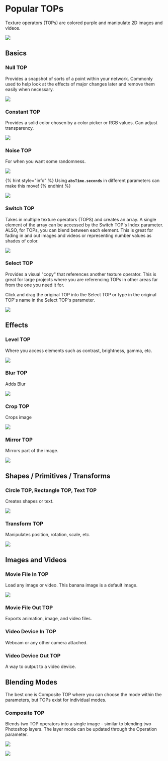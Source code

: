 # Popular TOPs

Texture operators (TOPs) are colored purple and manipulate 2D images and videos.

![](../.gitbook/assets/td-op-create-dialog-full.png)

## Basics

### Null TOP

Provides a snapshot of sorts of a point within your network. Commonly used to help look at the effects of major changes later and remove them easily when necessary.

![](../.gitbook/assets/null-top.png)

### Constant TOP

Provides a solid color chosen by a color picker or RGB values. Can adjust transparency.

![](../.gitbook/assets/constant-top.png)

### Noise TOP

For when you want some randomness.

![](../.gitbook/assets/noise-top.png)

{% hint style="info" %}
Using **`absTime.seconds`** in different parameters can make this move!
{% endhint %}

![](../.gitbook/assets/tdnoisetop.gif)

### Switch TOP

Takes in multiple texture operators (TOPS) and creates an array. A single element of the array can be accessed by the Switch TOP's Index parameter. ALSO, for TOPs, you can blend between each element. This is great for fading in and out images and videos or representing number values as shades of color.

![](../.gitbook/assets/tdswitchtop.gif)

### Select TOP

Provides a visual "copy" that references another texture operator. This is great for large projects where you are referencing TOPs in other areas far from the one you need it for.

Click and drag the original TOP into the Select TOP or type in the original TOP's name in the Select TOP's parameter.

![](../.gitbook/assets/select-top.png)

## Effects

### Level TOP

Where you access elements such as contrast, brightness, gamma, etc.

![](../.gitbook/assets/level-top.png)

### Blur TOP

Adds Blur

![](../.gitbook/assets/blur-top.png)

### Crop TOP

Crops image

![](../.gitbook/assets/crop-top.png)

### Mirror TOP

Mirrors part of the image.

![](../.gitbook/assets/mirror-top.png)

## Shapes / Primitives / Transforms

### Circle TOP, Rectangle TOP, Text TOP

Creates shapes or text.

![](../.gitbook/assets/shape-top.png)

### Transform TOP

Manipulates position, rotation, scale, etc.

![](../.gitbook/assets/transform-top.png)

## Images and Videos

### Movie File In TOP

Load any image or video. This banana image is a default image.

![](../.gitbook/assets/moviefilein-top.png)

### Movie File Out TOP

Exports animation, image, and video files.

### Video Device In TOP

Webcam or any other camera attached.

### Video Device Out TOP

A way to output to a video device.

## Blending Modes

The best one is Composite TOP where you can choose the mode within the parameters, but TOPs exist for individual modes.

### Composite TOP

Blends two TOP operators into a single image - similar to blending two Photoshop layers. The layer mode can be updated through the Operation parameter.

![](../.gitbook/assets/composite-top.png)

![](../.gitbook/assets/composite-top2.png)
